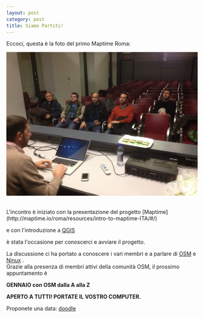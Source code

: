 ```yaml
---
layout: post
category: post
title: Siamo Partiti!
---
```


Eccoci, questa è la foto del primo Maptime Roma:

![Maptime Roma Dic 2014](https://raw.githubusercontent.com/maptime/roma/gh-pages/img/dec_2014.JPG)


<br/>
L'incontro è iniziato con la presentazione del progetto [Maptime](http://maptime.io/roma/resources/intro-to-maptime-ITA/#/)

e con l'introduzione a [QGIS](http://maptime.io/roma/resources/qgis-101-ITA/#/)

è stata l'occasione per conoscerci e avviare il progetto.<br/>

La discussione ci ha portato a conoscere i vari membri e a parlare di [OSM](http://openstreetmap.it/)  e [Ninux](http://wiki.ninux.org/) .<br/>
Grazie alla presenza di membri attivi della comunità OSM, il prossimo appuntamento è<br/> 


__GENNAIO con OSM dalla A alla Z__ <br/>

__APERTO A TUTTI! PORTATE IL VOSTRO COMPUTER.__ <br/>

Proponete una data: [doodle](http://doodle.com/a3rv5utkdc2bzkyp#table)



